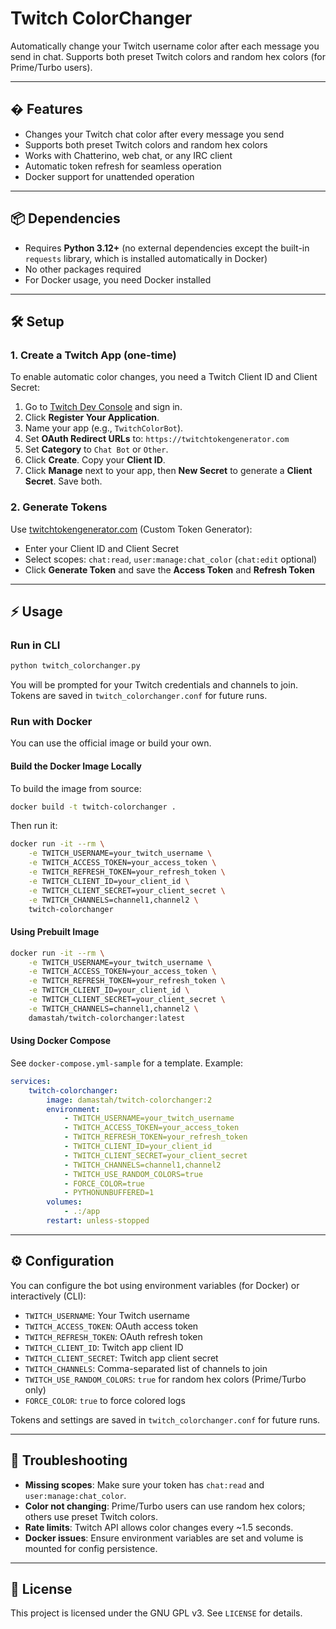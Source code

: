 
# Twitch ColorChanger

Automatically change your Twitch username color after each message you send in chat. Supports both preset Twitch colors and random hex colors (for Prime/Turbo users).

---

## � Features

- Changes your Twitch chat color after every message you send
- Supports both preset Twitch colors and random hex colors
- Works with Chatterino, web chat, or any IRC client
- Automatic token refresh for seamless operation
- Docker support for unattended operation

---


## 📦 Dependencies

- Requires **Python 3.12+** (no external dependencies except the built-in `requests` library, which is installed automatically in Docker)
- No other packages required
- For Docker usage, you need Docker installed

---

## 🛠️ Setup

### 1. Create a Twitch App (one-time)

To enable automatic color changes, you need a Twitch Client ID and Client Secret:

1. Go to [Twitch Dev Console](https://dev.twitch.tv/console/apps) and sign in.
2. Click **Register Your Application**.
3. Name your app (e.g., `TwitchColorBot`).
4. Set **OAuth Redirect URLs** to: `https://twitchtokengenerator.com`
5. Set **Category** to `Chat Bot` or `Other`.
6. Click **Create**. Copy your **Client ID**.
7. Click **Manage** next to your app, then **New Secret** to generate a **Client Secret**. Save both.

### 2. Generate Tokens

Use [twitchtokengenerator.com](https://twitchtokengenerator.com) (Custom Token Generator):

- Enter your Client ID and Client Secret
- Select scopes: `chat:read`, `user:manage:chat_color` (`chat:edit` optional)
- Click **Generate Token** and save the **Access Token** and **Refresh Token**

---

## ⚡ Usage

### Run in CLI

```bash
python twitch_colorchanger.py
```

You will be prompted for your Twitch credentials and channels to join. Tokens are saved in `twitch_colorchanger.conf` for future runs.

### Run with Docker

You can use the official image or build your own.

#### Build the Docker Image Locally

To build the image from source:

```bash
docker build -t twitch-colorchanger .
```

Then run it:

```bash
docker run -it --rm \
    -e TWITCH_USERNAME=your_twitch_username \
    -e TWITCH_ACCESS_TOKEN=your_access_token \
    -e TWITCH_REFRESH_TOKEN=your_refresh_token \
    -e TWITCH_CLIENT_ID=your_client_id \
    -e TWITCH_CLIENT_SECRET=your_client_secret \
    -e TWITCH_CHANNELS=channel1,channel2 \
    twitch-colorchanger
```

#### Using Prebuilt Image

```bash
docker run -it --rm \
    -e TWITCH_USERNAME=your_twitch_username \
    -e TWITCH_ACCESS_TOKEN=your_access_token \
    -e TWITCH_REFRESH_TOKEN=your_refresh_token \
    -e TWITCH_CLIENT_ID=your_client_id \
    -e TWITCH_CLIENT_SECRET=your_client_secret \
    -e TWITCH_CHANNELS=channel1,channel2 \
    damastah/twitch-colorchanger:latest
```

#### Using Docker Compose

See `docker-compose.yml-sample` for a template. Example:

```yaml
services:
    twitch-colorchanger:
        image: damastah/twitch-colorchanger:2
        environment:
            - TWITCH_USERNAME=your_twitch_username
            - TWITCH_ACCESS_TOKEN=your_access_token
            - TWITCH_REFRESH_TOKEN=your_refresh_token
            - TWITCH_CLIENT_ID=your_client_id
            - TWITCH_CLIENT_SECRET=your_client_secret
            - TWITCH_CHANNELS=channel1,channel2
            - TWITCH_USE_RANDOM_COLORS=true
            - FORCE_COLOR=true
            - PYTHONUNBUFFERED=1
        volumes:
            - .:/app
        restart: unless-stopped
```

---

## ⚙️ Configuration

You can configure the bot using environment variables (for Docker) or interactively (CLI):

- `TWITCH_USERNAME`: Your Twitch username
- `TWITCH_ACCESS_TOKEN`: OAuth access token
- `TWITCH_REFRESH_TOKEN`: OAuth refresh token
- `TWITCH_CLIENT_ID`: Twitch app client ID
- `TWITCH_CLIENT_SECRET`: Twitch app client secret
- `TWITCH_CHANNELS`: Comma-separated list of channels to join
- `TWITCH_USE_RANDOM_COLORS`: `true` for random hex colors (Prime/Turbo only)
- `FORCE_COLOR`: `true` to force colored logs

Tokens and settings are saved in `twitch_colorchanger.conf` for future runs.

---

## 🐞 Troubleshooting

- **Missing scopes**: Make sure your token has `chat:read` and `user:manage:chat_color`.
- **Color not changing**: Prime/Turbo users can use random hex colors; others use preset Twitch colors.
- **Rate limits**: Twitch API allows color changes every ~1.5 seconds.
- **Docker issues**: Ensure environment variables are set and volume is mounted for config persistence.

---

## 📄 License

This project is licensed under the GNU GPL v3. See `LICENSE` for details.
